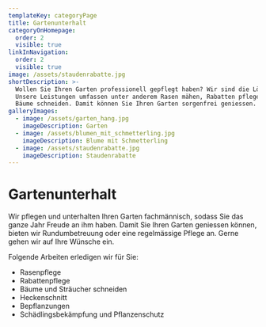 ```yaml
---
templateKey: categoryPage
title: Gartenunterhalt
categoryOnHomepage:
  order: 2
  visible: true
linkInNavigation:
  order: 2
  visible: true
image: /assets/staudenrabatte.jpg
shortDescription: >-
  Wollen Sie Ihren Garten professionell gepflegt haben? Wir sind die Lösung.
  Unsere Leistungen umfassen unter anderem Rasen mähen, Rabatten pflegen oder
  Bäume schneiden. Damit können Sie Ihren Garten sorgenfrei geniessen.
galleryImages:
  - image: /assets/garten_hang.jpg
    imageDescription: Garten
  - image: /assets/blumen_mit_schmetterling.jpg
    imageDescription: Blume mit Schmetterling
  - image: /assets/staudenrabatte.jpg
    imageDescription: Staudenrabatte
---
```


# Gartenunterhalt

Wir pflegen und unterhalten Ihren Garten fachmännisch, sodass Sie das ganze Jahr Freude an ihm haben. Damit Sie Ihren Garten geniessen können, bieten wir Rundumbetreuung oder eine regelmässige Pflege an. Gerne gehen wir auf Ihre Wünsche ein.

Folgende Arbeiten erledigen wir für Sie:

- Rasenpflege
- Rabattenpflege
- Bäume und Sträucher schneiden
- Heckenschnitt
- Bepflanzungen
- Schädlingsbekämpfung und Pflanzenschutz
